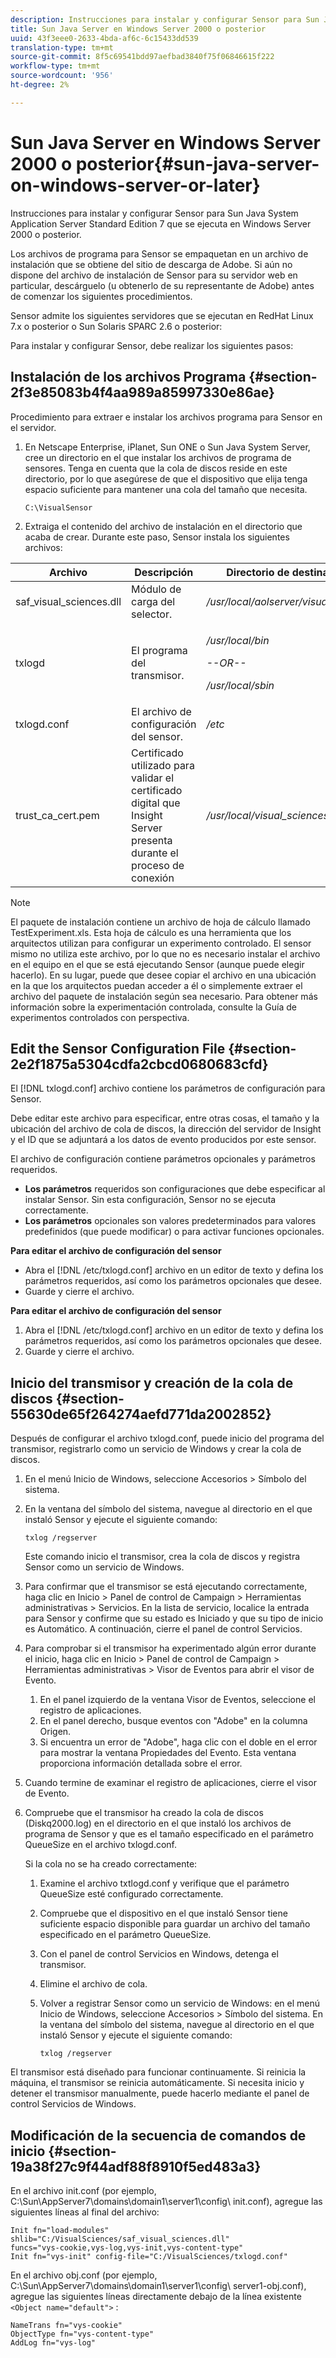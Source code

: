 ```yaml
---
description: Instrucciones para instalar y configurar Sensor para Sun Java System Application Server Standard Edition 7 que se ejecuta en Windows Server 2000 o posterior.
title: Sun Java Server en Windows Server 2000 o posterior
uuid: 43f3eee0-2633-4bda-af6c-6c15433dd539
translation-type: tm+mt
source-git-commit: 8f5c69541bdd97aefbad3840f75f06846615f222
workflow-type: tm+mt
source-wordcount: '956'
ht-degree: 2%

---
```



# Sun Java Server en Windows Server 2000 o posterior{#sun-java-server-on-windows-server-or-later}

Instrucciones para instalar y configurar Sensor para Sun Java System Application Server Standard Edition 7 que se ejecuta en Windows Server 2000 o posterior.

Los archivos de programa para Sensor se empaquetan en un archivo de instalación que se obtiene del sitio de descarga de Adobe. Si aún no dispone del archivo de instalación de Sensor para su servidor web en particular, descárguelo (u obtenerlo de su representante de Adobe) antes de comenzar los siguientes procedimientos.

Sensor admite los siguientes servidores que se ejecutan en RedHat Linux 7.x o posterior o Sun Solaris SPARC 2.6 o posterior:

Para instalar y configurar Sensor, debe realizar los siguientes pasos:

## Instalación de los archivos Programa {#section-2f3e85083b4f4aa989a85997330e86ae}

Procedimiento para extraer e instalar los archivos programa para Sensor en el servidor.

1. En Netscape Enterprise, iPlanet, Sun ONE o Sun Java System Server, cree un directorio en el que instalar los archivos de programa de sensores. Tenga en cuenta que la cola de discos reside en este directorio, por lo que asegúrese de que el dispositivo que elija tenga espacio suficiente para mantener una cola del tamaño que necesita.

   ```
   C:\VisualSensor
   ```

1. Extraiga el contenido del archivo de instalación en el directorio que acaba de crear. Durante este paso, Sensor instala los siguientes archivos:

<table id="table_ABFF5F92271B4F3CB0AC68DAB6A5709F"> 
 <thead> 
  <tr> 
   <th colname="col1" class="entry"> Archivo </th> 
   <th colname="col2" class="entry"> Descripción </th> 
   <th colname="col3" class="entry"> Directorio de destinatarios </th> 
  </tr> 
 </thead>
 <tbody> 
  <tr> 
   <td colname="col1"> saf_visual_sciences.dll </td> 
   <td colname="col2"> Módulo de carga del selector. </td> 
   <td colname="col3"> <i>/usr/local/aolserver/visual_sciences</i> </td> 
  </tr> 
  <tr> 
   <td colname="col1"> <p>txlogd </p> </td> 
   <td colname="col2"> El programa del transmisor. </td> 
   <td colname="col3"> <p><i>/usr/local/bin</i> </p> <p><i>--OR--</i> </p> <p><i>/usr/local/sbin</i> </p> </td> 
  </tr> 
  <tr> 
   <td colname="col1"> txlogd.conf </td> 
   <td colname="col2"> El archivo de configuración del sensor. </td> 
   <td colname="col3"> <i>/etc</i> </td> 
  </tr> 
  <tr> 
   <td colname="col1"> trust_ca_cert.pem </td> 
   <td colname="col2"> Certificado utilizado para validar el certificado digital que Insight Server presenta durante el proceso de conexión </td> 
   <td colname="col3"> <i>/usr/local/visual_sciences</i> </td> 
  </tr> 
 </tbody> 
</table>

>[!NOTE]
>
>El paquete de instalación contiene un archivo de hoja de cálculo llamado TestExperiment.xls. Esta hoja de cálculo es una herramienta que los arquitectos utilizan para configurar un experimento controlado. El sensor mismo no utiliza este archivo, por lo que no es necesario instalar el archivo en el equipo en el que se está ejecutando Sensor (aunque puede elegir hacerlo). En su lugar, puede que desee copiar el archivo en una ubicación en la que los arquitectos puedan acceder a él o simplemente extraer el archivo del paquete de instalación según sea necesario. Para obtener más información sobre la experimentación controlada, consulte la Guía de experimentos controlados con perspectiva.

## Edit the Sensor Configuration File {#section-2e2f1875a5304cdfa2cbcd0680683cfd}

El [!DNL txlogd.conf] archivo contiene los parámetros de configuración para Sensor.

Debe editar este archivo para especificar, entre otras cosas, el tamaño y la ubicación del archivo de cola de discos, la dirección del servidor de Insight y el ID que se adjuntará a los datos de evento producidos por este sensor.

El archivo de configuración contiene parámetros opcionales y parámetros requeridos.

* **Los parámetros** requeridos son configuraciones que debe especificar al instalar Sensor. Sin esta configuración, Sensor no se ejecuta correctamente.
* **Los parámetros** opcionales son valores predeterminados para valores predefinidos (que puede modificar) o para activar funciones opcionales.

**Para editar el archivo de configuración del sensor**

* Abra el [!DNL /etc/txlogd.conf] archivo en un editor de texto y defina los parámetros requeridos, así como los parámetros opcionales que desee.
* Guarde y cierre el archivo.

**Para editar el archivo de configuración del sensor**

1. Abra el [!DNL /etc/txlogd.conf] archivo en un editor de texto y defina los parámetros requeridos, así como los parámetros opcionales que desee.
1. Guarde y cierre el archivo.

## Inicio del transmisor y creación de la cola de discos {#section-55630de65f264274aefd771da2002852}

Después de configurar el archivo txlogd.conf, puede inicio del programa del transmisor, registrarlo como un servicio de Windows y crear la cola de discos.

1. En el menú Inicio de Windows, seleccione Accesorios > Símbolo del sistema.
1. En la ventana del símbolo del sistema, navegue al directorio en el que instaló Sensor y ejecute el siguiente comando:

   ```
   txlog /regserver
   ```

   Este comando inicio el transmisor, crea la cola de discos y registra Sensor como un servicio de Windows.

1. Para confirmar que el transmisor se está ejecutando correctamente, haga clic en Inicio > Panel de control de Campaign > Herramientas administrativas > Servicios. En la lista de servicio, localice la entrada para Sensor y confirme que su estado es Iniciado y que su tipo de inicio es Automático. A continuación, cierre el panel de control Servicios.
1. Para comprobar si el transmisor ha experimentado algún error durante el inicio, haga clic en Inicio > Panel de control de Campaign > Herramientas administrativas > Visor de Eventos para abrir el visor de Evento.

   1. En el panel izquierdo de la ventana Visor de Eventos, seleccione el registro de aplicaciones.
   1. En el panel derecho, busque eventos con &quot;Adobe&quot; en la columna Origen.
   1. Si encuentra un error de &quot;Adobe&quot;, haga clic con el doble en el error para mostrar la ventana Propiedades del Evento. Esta ventana proporciona información detallada sobre el error.

1. Cuando termine de examinar el registro de aplicaciones, cierre el visor de Evento.
1. Compruebe que el transmisor ha creado la cola de discos (Diskq2000.log) en el directorio en el que instaló los archivos de programa de Sensor y que es el tamaño especificado en el parámetro QueueSize en el archivo txlogd.conf.

   Si la cola no se ha creado correctamente:

   1. Examine el archivo txtlogd.conf y verifique que el parámetro QueueSize esté configurado correctamente.
   1. Compruebe que el dispositivo en el que instaló Sensor tiene suficiente espacio disponible para guardar un archivo del tamaño especificado en el parámetro QueueSize.
   1. Con el panel de control Servicios en Windows, detenga el transmisor.
   1. Elimine el archivo de cola.
   1. Volver a registrar Sensor como un servicio de Windows: en el menú Inicio de Windows, seleccione Accesorios > Símbolo del sistema. En la ventana del símbolo del sistema, navegue al directorio en el que instaló Sensor y ejecute el siguiente comando:

      ```
      txlog /regserver
      ```

El transmisor está diseñado para funcionar continuamente. Si reinicia la máquina, el transmisor se reinicia automáticamente. Si necesita inicio y detener el transmisor manualmente, puede hacerlo mediante el panel de control Servicios de Windows.

## Modificación de la secuencia de comandos de inicio {#section-19a38f27c9f44adf88f8910f5ed483a3}

En el archivo init.conf (por ejemplo, C:\Sun\AppServer7\domains\domain1\server1\config\ init.conf), agregue las siguientes líneas al final del archivo:

```
Init fn="load-modules" shlib="C:/VisualSciences/saf_visual_sciences.dll" 
funcs="vys-cookie,vys-log,vys-init,vys-content-type" 
Init fn="vys-init" config-file="C:/VisualSciences/txlogd.conf"
```

En el archivo obj.conf (por ejemplo, C:\Sun\AppServer7\domains\domain1\server1\config\ server1-obj.conf), agregue las siguientes líneas directamente debajo de la línea existente `<Object name="default">` :

```
NameTrans fn="vys-cookie" 
ObjectType fn="vys-content-type" 
AddLog fn="vys-log"
```

